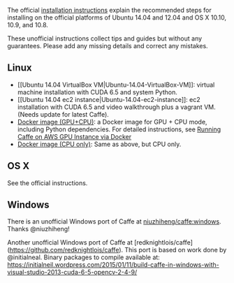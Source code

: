 The official [installation instructions](http://caffe.berkeleyvision.org/installation.html) explain the recommended steps for installing on the official platforms of Ubuntu 14.04 and 12.04 and OS X 10.10, 10.9, and 10.8.

These unofficial instructions collect tips and guides but without any guarantees. Please add any missing details and correct any mistakes.

## Linux

- [[Ubuntu 14.04 VirtualBox VM|Ubuntu-14.04-VirtualBox-VM]]: virtual machine installation with CUDA 6.5 and system Python.
- [[Ubuntu 14.04 ec2 instance|Ubuntu-14.04-ec2-instance]]: ec2 installation with CUDA 6.5 and video walkthrough plus a vagrant VM. (Needs update for latest Caffe).
- [Docker image (GPU+CPU)](https://registry.hub.docker.com/u/tleyden5iwx/caffe-gpu): a Docker image for GPU + CPU mode, including Python dependencies.  For detailed instructions, see [Running Caffe on AWS GPU Instance via Docker](http://tleyden.github.io/blog/2014/10/25/running-caffe-on-aws-gpu-instance-via-docker/)
- [Docker image (CPU only)](https://registry.hub.docker.com/u/tleyden5iwx/caffe): Same as above, but CPU only.

## OS X

See the official instructions.

## Windows

There is an unofficial Windows port of Caffe at [niuzhiheng/caffe:windows](https://github.com/niuzhiheng/caffe). Thanks @niuzhiheng!

Another unofficial Windows port of Caffe at [redknightlois/caffe] (https://github.com/redknightlois/caffe). This port is based on work done by @initialneal. Binary packages to compile available at: https://initialneil.wordpress.com/2015/01/11/build-caffe-in-windows-with-visual-studio-2013-cuda-6-5-opencv-2-4-9/



